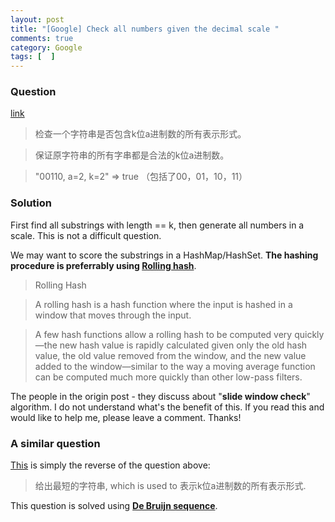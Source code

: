 ```yaml
---
layout: post
title: "[Google] Check all numbers given the decimal scale "
comments: true
category: Google
tags: [  ]
---
```


### Question 

[link](http://www.mitbbs.com/article_t/JobHunting/32859887.html)

> 检查一个字符串是否包含k位a进制数的所有表示形式。

> 保证原字符串的所有字串都是合法的k位a进制数。

> "00110, a=2, k=2" => true （包括了00，01，10，11）

### Solution

First find all substrings with length == k, then generate all numbers in a scale. This is not a difficult question. 

We may want to score the substrings in a HashMap/HashSet. __The hashing procedure is preferrably using [Rolling hash](http://en.wikipedia.org/wiki/Rolling_hash)__. 

> Rolling Hash

> A rolling hash is a hash function where the input is hashed in a window that moves through the input.

> A few hash functions allow a rolling hash to be computed very quickly—the new hash value is rapidly calculated given only the old hash value, the old value removed from the window, and the new value added to the window—similar to the way a moving average function can be computed much more quickly than other low-pass filters.

The people in the origin post - they discuss about "__slide window check__" algorithm. I do not understand what's the benefit of this. If you read this and would like to help me, please leave a comment. Thanks! 

### A similar question

[This](http://www.mitbbs.com/article_t/JobHunting/32860321.html) is simply the reverse of the question above: 

> 给出最短的字符串, which is used to 表示k位a进制数的所有表示形式. 

This question is solved using __[De Bruijn sequence](http://en.wikipedia.org/wiki/De_Bruijn_sequence)__. 
